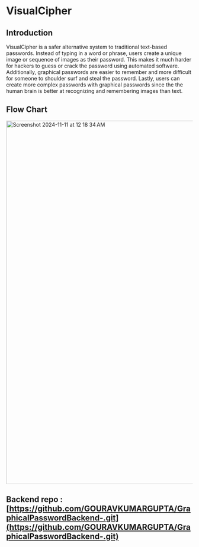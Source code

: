# VisualCipher 

## Introduction
VisualCipher is a safer alternative system to traditional text-based passwords. Instead of typing in a word or phrase, users create a unique image or sequence of 
images as their password. This makes it much harder for hackers to guess or crack the password using automated software. Additionally, graphical passwords are easier
to remember and more difficult for someone to shoulder surf and steal the password. Lastly, users can create more complex passwords with graphical passwords since the 
the human brain is better at recognizing and remembering images than text.

## Flow Chart

<img width="982" alt="Screenshot 2024-11-11 at 12 18 34 AM" src="https://github.com/user-attachments/assets/babe7248-f6b6-4023-b947-651b30f95869">


## Backend repo : [https://github.com/GOURAVKUMARGUPTA/GraphicalPasswordBackend-.git](https://github.com/GOURAVKUMARGUPTA/GraphicalPasswordBackend-.git)





